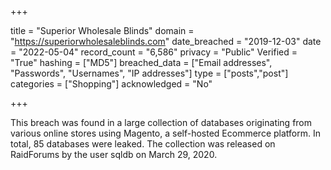 +++

title = "Superior Wholesale Blinds"
domain = "https://superiorwholesaleblinds.com"
date_breached = "2019-12-03"
date = "2022-05-04"
record_count = "6,586"
privacy = "Public"
Verified = "True"
hashing = ["MD5"]
breached_data = ["Email addresses", "Passwords", "Usernames", "IP addresses"]
type = ["posts","post"]
categories = ["Shopping"]
acknowledged = "No"


+++


This breach was found in a large collection of databases originating from various online stores using Magento, a self-hosted Ecommerce platform. In total, 85 databases were leaked. The collection was released on RaidForums by the user sqldb on March 29, 2020.

